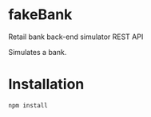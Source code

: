 # fakeBank
Retail bank back-end simulator REST API

Simulates a bank.

# Installation
```
npm install
```
